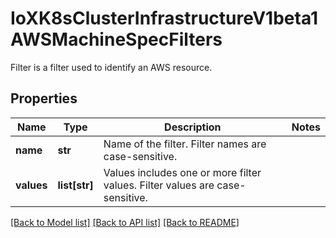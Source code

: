 # IoXK8sClusterInfrastructureV1beta1AWSMachineSpecFilters

Filter is a filter used to identify an AWS resource.
## Properties
Name | Type | Description | Notes
------------ | ------------- | ------------- | -------------
**name** | **str** | Name of the filter. Filter names are case-sensitive. | 
**values** | **list[str]** | Values includes one or more filter values. Filter values are case-sensitive. | 

[[Back to Model list]](../README.md#documentation-for-models) [[Back to API list]](../README.md#documentation-for-api-endpoints) [[Back to README]](../README.md)


